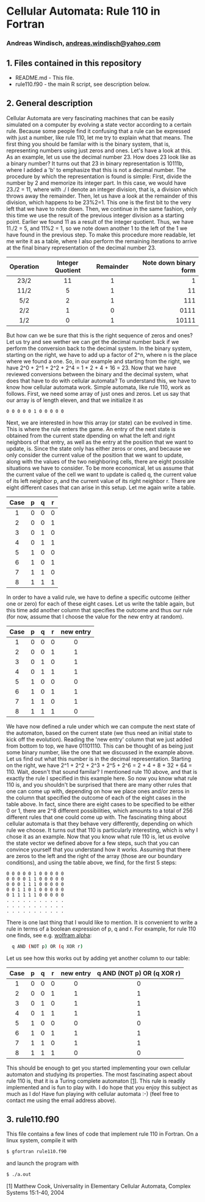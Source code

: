#  Cellular Automata: Rule 110 in Fortran
### Andreas Windisch, andreas.windisch@yahoo.com 

## 1. Files contained in this repository

- README.md - This file.
- rule110.f90 - the main R script, see description below.

## 2. General description
Cellular Automata are very fascinating machines that can be easily simulated on a computer by evolving a state vector according to a certain rule. Because some people find it confusing that a rule can be expressed with just a number, like rule 110, let me try to explain what that means.
The first thing you should be familar with is the binary system, that is, representing numbers using just zeros and ones. Let's have a look at this. As an example, let us use the decimal number 23. How does 23 look like as a binary number?
It turns out that 23 in binary representation is 10111b, where I added a 'b' to emphasize that this is not a decimal number. The procedure by which the representation is found is simple: First, divide the number by 2 and memorize its integer part. In this case, we would have 23./2 = 11, where with ./ I denote an integer division, that is, a division which throws away the remainder. Then, let us have a look at the remainder of this division, which happens to be 23%2=1. This one is the first bit to the very left that we have to note down. Then, we continue in the same fashion, only this time we use the result of the previous integer division as a starting point. Earlier we found 11 as a result of the integer quotient. Thus, we have 11./2 = 5, and 11%2 = 1, so we note down another 1 to the left of the 1 we have found in the previous step. To make this procedure more readable, let me write it as a table, where I also perform the remaining iterations to arrive at the final binary representation of the decimal number 23.

|    Operation    |    Integer Quotient    |    Remainder    |    Note down binary form    |
|:---------------:|:----------------------:|:---------------:|----------------------------:|
|   23/2          |        11              |     1           |        1                    |
|   11/2          |        5               |     1           |       11                    |
|    5/2          |        2               |     1           |      111                    |
|    2/2          |        1               |     0           |     0111                    |
|    1/2          |        0               |     1           |    10111                    |

But how can we be sure that this is the right sequence of zeros and ones? Let us try and see wether we can get the decimal number back if we perform the conversion back to the decimal system. In the binary system, starting on the right, we have to add up a factor of 2^n, where n is the place where we found a one. So, in our example and starting from the right, we have 2^0 + 2^1 + 2^2 + 2^4 = 1 + 2 + 4 + 16 = 23.
Now that we have reviewed conversions between the binary and the decimal system, what does that have to do with cellular automata?
To understand this, we have to know how cellular automata work. 
Simple automata, like rule 110, work as follows. First, we need some array of just ones and zeros. Let us say that our array is of length eleven, and that we initialize it as

```code
0 0 0 0 0 1 0 0 0 0 0 
```
Next, we are interested in how this array (or state) can be evolved in time. This is where the rule enters the game. An entry of the next state is obtained from the current state dpending on what the left and right neighbors of that entry, as well as the entry at the position that we want to update, is. Since the state only has either zeros or ones, and because we only consider the current value of the position that we want to update, along with the values of the two neighboring cells, there are eight possible situations we have to consider. To be more economical, let us assume that the current value of the cell we want to update is called q, the current value of its left neighbor p, and the current value of its right neighbor r. There are eight different cases that can arise in this setup. Let me again write a table.

|   Case   |   p   |   q   |    r   |
|:--------:|:-----:|:-----:|:------:|
|     1    |   0   |   0   |   0    |
|     2    |   0   |   0   |   1    |
|     3    |   0   |   1   |   0    |
|     4    |   0   |   1   |   1    |
|     5    |   1   |   0   |   0    |
|     6    |   1   |   0   |   1    |
|     7    |   1   |   1   |   0    |
|     8    |   1   |   1   |   1    |

In order to have a valid rule, we have to define a specific outcome (either one or zero) for each of these eight cases. Let us write the table again, but this time add another column that specifies the outcome and thus our rule (for now, assume that I choose the value for the new entry at random).

|   Case   |   p   |   q   |    r   |   new entry  |
|:--------:|:-----:|:-----:|:------:|:------------:|
|     1    |   0   |   0   |   0    |      0       |
|     2    |   0   |   0   |   1    |      1       |
|     3    |   0   |   1   |   0    |      1       |
|     4    |   0   |   1   |   1    |      1       |
|     5    |   1   |   0   |   0    |      0       |
|     6    |   1   |   0   |   1    |      1       |
|     7    |   1   |   1   |   0    |      1       |
|     8    |   1   |   1   |   1    |      0       |

We have now defined a rule under which we can compute the next state of the automaton, based on the current state (we thus need an initial state to kick off the evolution). Reading the 'new entry' column that we just added from bottom to top, we have 01101110. This can be thought of as being just some binary number, like the one that we discussed in the example above. Let us find out what this number is in the decimal representation. Starting on the right, we have 2^1 + 2^2 + 2^3 + 2^5 + 2^6 = 2 + 4 + 8 + 32 + 64 = 110. Wait, doesn't that sound familar? I mentioned rule 110 above, and that is exactly the rule I specified in this example here. So now you know what rule 110 is, and you shouldn't be surprised that there are many other rules that one can come up with, depending on how we place ones and/or zeros in the column that specified the outcome of each of the eight cases in the table above. In fact, since there are eight cases to be specified to be either 0 or 1, there are 2^8 different possibilities, which amounts to a total of 256 different rules that one could come up with. The fascinating thing about cellular automata is that they behave very differently, depending on which rule we choose. It turns out that 110 is particularly interesting, which is why I chose it as an example.
Now that you know what rule 110 is, let us evolve the state vector we defined above for a few steps, such that you can convince yourself that you understand how it works. Assuming that there are zeros to the left and the right of the array (those are our boundary conditions), and using the table above, we find, for the first 5 steps:

```code
0 0 0 0 0 1 0 0 0 0 0 
0 0 0 0 1 1 0 0 0 0 0 
0 0 0 1 1 1 0 0 0 0 0 
0 0 1 1 0 1 0 0 0 0 0 
0 1 1 1 1 1 0 0 0 0 0 
. . . . . . . . . . . 
. . . . . . . . . . . 
. . . . . . . . . . . 
```
There is one last thing that I would like to mention. It is convenient to write a rule in terms of a boolean expression of p, q and r. For example, for rule 110 one finds, see e.g. [wolfram alpha](https://www.wolframalpha.com/input/?i=rule+110&lk=3):

```bash
  q AND (NOT p) OR (q XOR r)

```
Let us see how this works out by adding yet another column to our table:

|   Case   |   p   |   q   |    r   |   new entry  |   q AND (NOT p) OR (q XOR r)   | 
|:--------:|:-----:|:-----:|:------:|:------------:|:------------------------------:|
|     1    |   0   |   0   |   0    |      0       |           0                    |
|     2    |   0   |   0   |   1    |      1       |           1                    |
|     3    |   0   |   1   |   0    |      1       |           1                    |
|     4    |   0   |   1   |   1    |      1       |           1                    |
|     5    |   1   |   0   |   0    |      0       |           0                    |
|     6    |   1   |   0   |   1    |      1       |           1                    |
|     7    |   1   |   1   |   0    |      1       |           1                    |
|     8    |   1   |   1   |   1    |      0       |           0                    |


This should be enough to get you started implementing your own cellular automaton and studying its properties. The most fascinating aspect about rule 110 is, that it is a Turing complete automaton [[1]](https://web.archive.org/web/20160528014857/http://www.complex-systems.com/pdf/15-1-1.pdf).
This rule is readily implemented and is fun to play with. I do hope that you enjoy this subject as much as I do! Have fun playing with cellular automata :-) (feel free to contact me using the email address above).

## 3. rule110.f90
This file contains a few lines of code that implement rule 110 in Fortran.
On a linux system, compile it with

```bash
$ gfortran rule110.f90
``` 
and launch the program with

```bash
$ ./a.out
```

[1] Matthew Cook, Universality in Elementary Cellular Automata, Complex Systems 15:1-40, 2004
